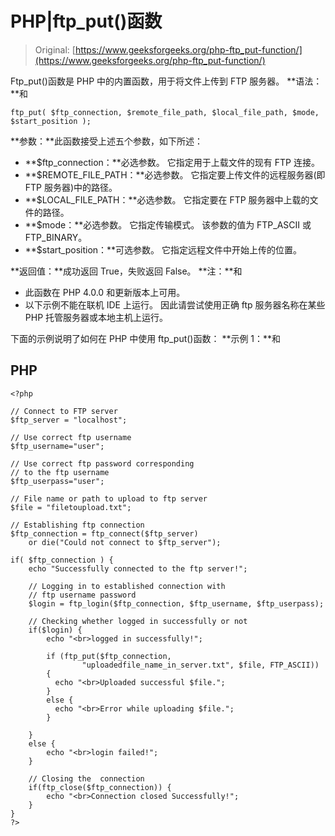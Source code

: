 # PHP|ftp_put()函数

> Original: [https://www.geeksforgeeks.org/php-ftp_put-function/](https://www.geeksforgeeks.org/php-ftp_put-function/)

Ftp_put()函数是 PHP 中的内置函数，用于将文件上传到 FTP 服务器。
**语法：**和

```
ftp_put( $ftp_connection, $remote_file_path, $local_file_path, $mode, $start_position );
```

**参数：**此函数接受上述五个参数，如下所述：

*   **$ftp_connection：**必选参数。 它指定用于上载文件的现有 FTP 连接。
*   **$REMOTE_FILE_PATH：**必选参数。 它指定要上传文件的远程服务器(即 FTP 服务器)中的路径。
*   **$LOCAL_FILE_PATH：**必选参数。 它指定要在 FTP 服务器中上载的文件的路径。
*   **$mode：**必选参数。 它指定传输模式。 该参数的值为 FTP_ASCII 或 FTP_BINARY。
*   **$start_position：**可选参数。 它指定远程文件中开始上传的位置。

**返回值：**成功返回 True，失败返回 False。
**注：**和

*   此函数在 PHP 4.0.0 和更新版本上可用。
*   以下示例不能在联机 IDE 上运行。 因此请尝试使用正确 ftp 服务器名称在某些 PHP 托管服务器或本地主机上运行。

下面的示例说明了如何在 PHP 中使用 ftp_put()函数：
**示例 1：**和

## PHP

```
<?php

// Connect to FTP server
$ftp_server = "localhost";

// Use correct ftp username
$ftp_username="user";

// Use correct ftp password corresponding
// to the ftp username
$ftp_userpass="user";

// File name or path to upload to ftp server
$file = "filetoupload.txt";

// Establishing ftp connection
$ftp_connection = ftp_connect($ftp_server)
    or die("Could not connect to $ftp_server");

if( $ftp_connection ) {
    echo "Successfully connected to the ftp server!";

    // Logging in to established connection with
    // ftp username password
    $login = ftp_login($ftp_connection, $ftp_username, $ftp_userpass);

    // Checking whether logged in successfully or not
    if($login) {
        echo "<br>logged in successfully!";

        if (ftp_put($ftp_connection,
                "uploadedfile_name_in_server.txt", $file, FTP_ASCII))
        {
          echo "<br>Uploaded successful $file.";
        }
        else {
          echo "<br>Error while uploading $file.";
        }

    }
    else {
        echo "<br>login failed!";
    }

    // Closing the  connection
    if(ftp_close($ftp_connection)) {
        echo "<br>Connection closed Successfully!";
    }
}
?>
```